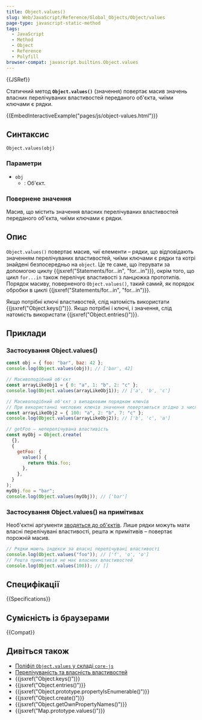```yaml
---
title: Object.values()
slug: Web/JavaScript/Reference/Global_Objects/Object/values
page-type: javascript-static-method
tags:
  - JavaScript
  - Method
  - Object
  - Reference
  - Polyfill
browser-compat: javascript.builtins.Object.values
---
```


{{JSRef}}

Статичний метод **`Object.values()`** (значення) повертає масив значень власних перелічуваних властивостей переданого об'єкта, чиїми ключами є рядки.

{{EmbedInteractiveExample("pages/js/object-values.html")}}

## Синтаксис

```js-nolint
Object.values(obj)
```

### Параметри

- `obj`
  - : Об'єкт.

### Повернене значення

Масив, що містить значення власних перелічуваних властивостей переданого об'єкта, чиїми ключами є рядки.

## Опис

`Object.values()` повертає масив, чиї елементи – рядки, що відповідають значенням перелічуваних властивостей, чиїми ключами є рядки та котрі знайдені безпосередньо на `object`. Це те саме, що ітерувати за допомогою циклу {{jsxref("Statements/for...in", "for...in")}}, окрім того, що цикл `for...in` також перелічує властивості з ланцюжка прототипів. Порядок масиву, поверненого `Object.values()`, такий самий, як порядок обробки в циклі {{jsxref("Statements/for...in", "for...in")}}.

Якщо потрібні ключі властивостей, слід натомість використати {{jsxref("Object.keys()")}}. Якщо потрібні і ключі, і значення, слід натомість використати {{jsxref("Object.entries()")}}.

## Приклади

### Застосування Object.values()

```js
const obj = { foo: "bar", baz: 42 };
console.log(Object.values(obj)); // ['bar', 42]

// Масивоподібний об'єкт
const arrayLikeObj1 = { 0: "a", 1: "b", 2: "c" };
console.log(Object.values(arrayLikeObj1)); // ['a', 'b', 'c']

// Масивоподібний об'єкт з випадковим порядком ключів
// При використанні числових ключів значення повертаються згідно з числовим порядком ключів
const arrayLikeObj2 = { 100: "a", 2: "b", 7: "c" };
console.log(Object.values(arrayLikeObj2)); // ['b', 'c', 'a']

// getFoo – неперелічувана властивість
const myObj = Object.create(
  {},
  {
    getFoo: {
      value() {
        return this.foo;
      },
    },
  }
);
myObj.foo = "bar";
console.log(Object.values(myObj)); // ['bar']
```

### Застосування Object.values() на примітивах

Необ'єктні аргументи [зводяться до об'єктів](/uk/docs/Web/JavaScript/Reference/Global_Objects/Object#zvedennia-do-obiekta). Лише рядки можуть мати власні перелічувані властивості, решта ж примітивів – повертає порожній масив.

```js
// Рядки мають індекси за власні перелічувані властивості
console.log(Object.values("foo")); // ['f', 'o', 'o']
// Решта примітивів не має власних властивостей
console.log(Object.values(100)); // []
```

## Специфікації

{{Specifications}}

## Сумісність із браузерами

{{Compat}}

## Дивіться також

- [Поліфіл `Object.values` у складі `core-js`](https://github.com/zloirock/core-js#ecmascript-object)
- [Перелічуваність та власність властивостей](/uk/docs/Web/JavaScript/Enumerability_and_ownership_of_properties)
- {{jsxref("Object.keys()")}}
- {{jsxref("Object.entries()")}}
- {{jsxref("Object.prototype.propertyIsEnumerable()")}}
- {{jsxref("Object.create()")}}
- {{jsxref("Object.getOwnPropertyNames()")}}
- {{jsxref("Map.prototype.values()")}}

